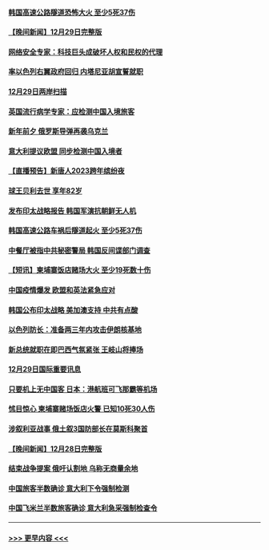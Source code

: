 #### [韩国高速公路隧道恐怖大火 至少5死37伤](../pages/prog202/a103610329.md?t=12301544) 
#### [【晚间新闻】12月29日完整版](../pages/prog202/a103610315.md?t=12301544) 
#### [网络安全专家：科技巨头成破坏人权和民权的代理](../pages/prog202/a103610338.md?t=12301544) 
#### [率以色列右翼政府回归 内塔尼亚胡宣誓就职](../pages/prog202/a103610225.md?t=12301544) 
#### [12月29日两岸扫描](../pages/prog202/a103610230.md?t=12301544) 
#### [英国流行病学专家：应检测中国入境旅客](../pages/prog202/a103610221.md?t=12301544) 
#### [新年前夕 俄罗斯导弹再袭乌克兰](../pages/prog202/a103610227.md?t=12301544) 
#### [意大利提议欧盟 同步检测中国入境者](../pages/prog202/a103610219.md?t=12301544) 
#### [【直播预告】新唐人2023跨年缤纷夜](../pages/prog202/a103610207.md?t=12301544) 
#### [球王贝利去世 享年82岁](../pages/prog202/a103610084.md?t=12301544) 
#### [发布印太战略报告 韩国军演抗朝鲜无人机](../pages/prog202/a103609992.md?t=12301544) 
#### [韩国高速公路车祸后隧道起火 至少5死37伤](../pages/prog202/a103609987.md?t=12301544) 
#### [中餐厅被指中共秘密警局 韩国反间谍部门调查](../pages/prog202/a103609994.md?t=12301544) 
#### [【短讯】柬埔寨饭店赌场大火 至少19死数十伤](../pages/prog202/a103609998.md?t=12301544) 
#### [中国疫情爆发 欧盟和英法紧急应对](../pages/prog202/a103609903.md?t=12301544) 
#### [韩国公布印太战略 美加澳支持 中共有点酸](../pages/prog202/a103609686.md?t=12301544) 
#### [以色列防长：准备两三年内攻击伊朗核基地](../pages/prog202/a103609691.md?t=12301544) 
#### [新总统就职在即巴西气氛紧张 王岐山将捧场](../pages/prog202/a103609678.md?t=12301544) 
#### [12月29日国际重要讯息](../pages/prog202/a103609701.md?t=12301544) 
#### [只要机上无中国客 日本：港航班可飞那霸等机场](../pages/prog202/a103609603.md?t=12301544) 
#### [怵目惊心 柬埔寨赌场饭店火警 已知10死30人伤](../pages/prog202/a103609529.md?t=12301544) 
#### [涉叙利亚战事 俄土叙3国防部长在莫斯科聚首](../pages/prog202/a103609513.md?t=12301544) 
#### [【晚间新闻】12月28日完整版](../pages/prog202/a103609355.md?t=12301544) 
#### [结束战争提案 俄吁认割地 乌称无商量余地](../pages/prog202/a103609485.md?t=12301544) 
#### [中国旅客半数确诊 意大利下令强制检测](../pages/prog202/a103609451.md?t=12301544) 
#### [中国飞米兰半数旅客确诊 意大利急采强制检查令](../pages/prog202/a103609390.md?t=12301544) 

----
#### [ >>> 更早内容 <<< ](../indexes/prog202-earlier.md)
